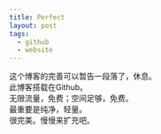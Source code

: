```yaml
---
title: Perfect
layout: post
tags:
  - github
  - website
---
```


这个博客的完善可以暂告一段落了，休息。  
此博客搭载在Github。  
无限流量，免费；空间足够，免费。  
最重要是纯净，轻量。  
很完美。慢慢来扩充吧。

